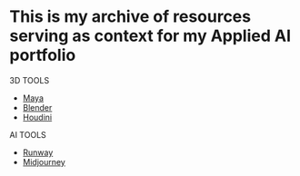 # This is my archive of resources serving as context for my Applied AI portfolio

3D TOOLS
- [Maya](https://www.autodesk.com/products/maya/)
- [Blender](https://www.blender.org)
- [Houdini](https://www.sidefx.com/)

AI TOOLS
- [Runway](https://runwayml.com/)
- [Midjourney](https://midjourney.com/)
